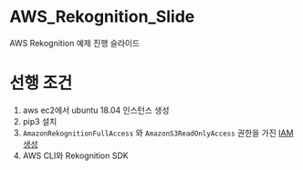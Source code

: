# AWS_Rekognition_Slide
AWS Rekognition 예제 진행 슬라이드

# 선행 조건
1. aws ec2에서 ubuntu 18.04 인스턴스 생성
2. pip3 설치
3. `AmazonRekognitionFullAccess` 와 `AmazonS3ReadOnlyAccess` 권한을 가진 [IAM 생성](https://console.aws.amazon.com/iam/home?region=ap-northeast-2#/home)
4. AWS CLI와 Rekognition SDK 
